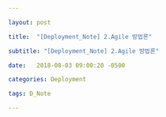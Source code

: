 ```yaml
---

layout: post

title:  "[Deployment_Note] 2.Agile 방법론"

subtitle: "[Deployment_Note] 2.Agile 방법론"

date:   2018-08-03 09:00:20 -0500

categories: Deployment

tags: D_Note

---
```


## 